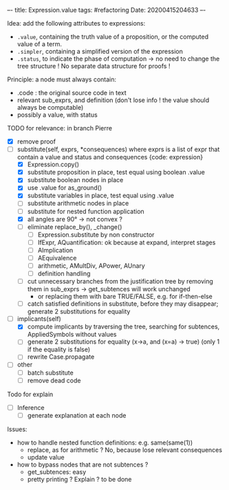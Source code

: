 –-
title: Expression.value
tags: #refactoring
Date: 20200415204633
–-

Idea: add the following attributes to expressions:
* `.value`, containing the truth value of a proposition, or the computed value of a term.
* `.simpler`, containing a simplified version of the expression
* `.status`, to indicate the phase of computation
→ no need to change the tree structure !  No separate data structure for proofs !

Principle: a node must always contain:
* .code : the original source code in text
* relevant sub_exprs, and definition (don't lose info ! the value should always be computable)
* possibly a value, with status

TODO for relevance: in branch Pierre
- [x] remove proof
- [ ] substitute(self, exprs, \*consequences) where exprs is a list of expr that contain a value and status
	and consequences {code: expression}
    - [x] Expression.copy()
    - [x] substitute proposition in place, test equal using boolean .value
    - [x] substitute boolean nodes in place
    - [x] use .value for as_ground()
    - [x] substitute variables in place, test equal using .value
    - [ ] substitute arithmetic nodes in place
    - [ ] substitute for nested function application
    - [x] all angles are 90° → not convex ?
    - [ ] eliminate replace_by(), \_change()
        - [ ] Expression.substitute by non constructor
        - [ ] IfExpr, AQuantification: ok because at expand, interpret stages
        - [ ] AImplication
        - [ ] AEquivalence
        - [ ] arithmetic, AMultDiv, APower, AUnary
        - [ ] definition handling
    - [ ] cut unnecessary branches from the justification tree by removing them in sub_exprs → get_subtences will work unchanged
        - or replacing them with bare TRUE/FALSE, e.g. for if-then-else
    - [ ] catch satisfied definitions in substitute, before they may disappear; generate 2 substitutions for equality
- [ ] implicants(self)
    - [x] compute implicants by traversing the tree, searching for subtences, AppliedSymbols without values
    - [ ] generate 2 substitutions for equality (x→a, and (x=a) → true)  (only 1 if the equality is false)
    - [ ] rewrite Case.propagate
- [ ] other
    - [ ] batch substitute
    - [ ] remove dead code

Todo for explain
- [ ] Inference
    - [ ] generate explanation at each node

Issues:
* how to handle nested function definitions: e.g. same(same(1))
    * replace, as for arithmetic ? No, because lose relevant consequences
    * update value
* how to bypass nodes that are not subtences ?
    * get_subtences: easy
    * pretty printing ? Explain ? to be done


